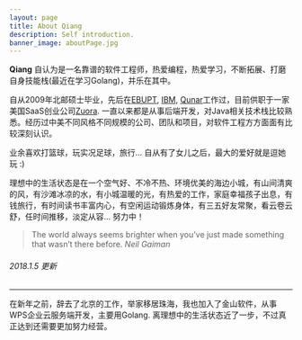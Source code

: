 ```yaml
---
layout: page
title: About Qiang
description: Self introduction.
banner_image: aboutPage.jpg
---
```


**Qiang** 自认为是一名靠谱的软件工程师，热爱编程，热爱学习，不断拓展、打磨自身技能栈(最近在学习Golang)，并乐在其中。

自从2009年北邮硕士毕业，先后在[EBUPT](http://www.ebupt.com/list/roll/snavid/53),  [IBM](http://www-03.ibm.com/software/products/en/ibmconnectionsdocs),  [Qunar](https://train.qunar.com/)工作过，目前供职于一家美国SaaS创业公司[Zuora](https://www.zuora.com/).  一直以来都是从事后端开发，对Java相关技术栈比较熟悉。经历过中美不同风格不同规模的公司、团队和项目，对软件工程方方面面有比较深刻认识。

业余喜欢打篮球，玩实况足球，旅行... 自从有了女儿之后，最大的爱好就是逗她玩 :)

理想中的生活状态是在一个空气好、不冷不热、环境优美的海边小城，有山间清爽的风，有沙滩冰凉的水，有小城温暖的光，有热爱的工作，家庭幸福孩子出息，有钱旅行，有时间读书丰富内心，有空闲运动锻炼身体，有三五好友常聚，看云卷云舒，任时间推移，淡定从容... 努力中！

>The world always seems brighter when you’ve just made something that wasn’t there before. <cite>Neil Gaiman</cite>



###### 2018.1.5 更新
----------------------
在新年之前，辞去了北京的工作，举家移居珠海，我也加入了金山软件，从事WPS企业云服务端开发，主要用Golang. 离理想中的生活状态近了一步，不过真正达到还需要更加努力经营。


